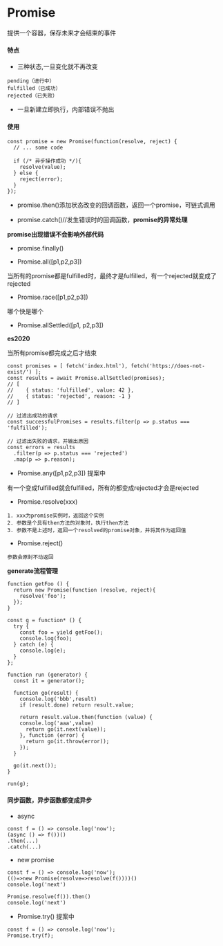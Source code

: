 # Promise

提供一个容器，保存未来才会结束的事件

#### 特点

- 三种状态,一旦变化就不再改变

```
pending（进行中）
fulfilled（已成功）
rejected（已失败）
```

- 一旦新建立即执行，内部错误不抛出

#### 使用

```
const promise = new Promise(function(resolve, reject) {
  // ... some code

  if (/* 异步操作成功 */){
    resolve(value);
  } else {
    reject(error);
  }
});
```

- promise.then()添加状态改变的回调函数，返回一个promise，可链式调用

- promise.catch()//发生错误时的回调函数，**promise的异常处理**

**promise出现错误不会影响外部代码**

- promise.finally()

- Promise.all([p1,p2,p3])

当所有的promise都是fulfilled时，最终才是fulfilled，有一个rejected就变成了rejected

- Promise.race([p1,p2,p3])

哪个快是哪个

- Promise.allSettled([p1, p2,p3])

**es2020**

当所有promise都完成之后才结束

```
const promises = [ fetch('index.html'), fetch('https://does-not-exist/') ];
const results = await Promise.allSettled(promises);
// [
//    { status: 'fulfilled', value: 42 },
//    { status: 'rejected', reason: -1 }
// ]

// 过滤出成功的请求
const successfulPromises = results.filter(p => p.status === 'fulfilled');

// 过滤出失败的请求，并输出原因
const errors = results
  .filter(p => p.status === 'rejected')
  .map(p => p.reason);
```

- Promise.any([p1,p2,p3]) 提案中

有一个变成fulfilled就会fulfilled，所有的都变成rejected才会是rejected

- Promise.resolve(xxx)

```
1. xxx为promise实例时，返回这个实例
2. 参数是个具有then方法的对象时，执行then方法
3. 参数不是上述时，返回一个resolved的promise对象，并将其作为返回值
```

- Promise.reject()

```
参数会原封不动返回
```

**generate流程管理**

```
function getFoo () {
  return new Promise(function (resolve, reject){
    resolve('foo');
  });
}

const g = function* () {
  try {
    const foo = yield getFoo();
    console.log(foo);
  } catch (e) {
    console.log(e);
  }
};

function run (generator) {
  const it = generator();

  function go(result) {
  	console.log('bbb',result)
    if (result.done) return result.value;

    return result.value.then(function (value) {
    console.log('aaa',value)
      return go(it.next(value));
    }, function (error) {
      return go(it.throw(error));
    });
  }

  go(it.next());
}

run(g);
```

#### 同步函数，异步函数都变成异步

- async

```
const f = () => console.log('now');
(async () => f())()
.then(...)
.catch(...)
```

- new promise

```
const f = () => console.log('now');
(()=>new Promise(resolve=>resolve(f())))()
console.log('next')
```

```
Promise.resolve(f()).then()
console.log('next')
```



- Promise.try()  提案中

```
const f = () => console.log('now');
Promise.try(f);
```

